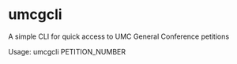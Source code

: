 # umcgcli
A simple CLI for quick access to UMC General Conference petitions

Usage: umcgcli PETITION_NUMBER
